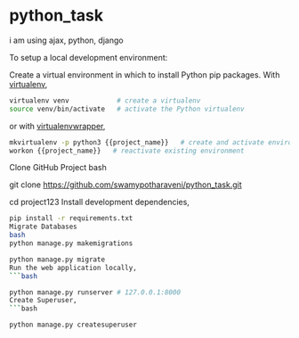 # python_task
i am using ajax, python, django

To setup a local development environment:

Create a virtual environment in which to install Python pip packages. With [virtualenv](https://pypi.python.org/pypi/virtualenv),
```bash
virtualenv venv            # create a virtualenv
source venv/bin/activate   # activate the Python virtualenv 
```

or with [virtualenvwrapper](http://virtualenvwrapper.readthedocs.org/en/latest/),
```bash
mkvirtualenv -p python3 {{project_name}}   # create and activate environment
workon {{project_name}}   # reactivate existing environment
```

Clone GitHub Project
bash

 git clone https://github.com/swamypotharaveni/python_task.git
 
cd project123
Install development dependencies,
```bash
pip install -r requirements.txt
Migrate Databases
bash
python manage.py makemigrations

python manage.py migrate
Run the web application locally,
```bash

python manage.py runserver # 127.0.0.1:8000
Create Superuser,
```bash

python manage.py createsuperuser
